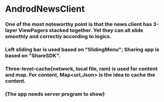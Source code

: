 # AndrodNewsClient


### One of the most noteworthy point is that the news client has 3-layer ViewPagers stacked together. Yet they can all slide smoothly and correctly according to logics.

### Left sliding bar is used based on "SlidingMenu"; Sharing app is based on "ShareSDK".

### Three-level-cache(network, local file, ram) is used for content and map. For content, Map<url,Json> is the idea to cache the content. 

### (The app needs server program to show)
